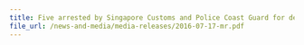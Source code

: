 ```yaml
---
title: Five arrested by Singapore Customs and Police Coast Guard for dealing with duty-unpaid cigarettes 
file_url: /news-and-media/media-releases/2016-07-17-mr.pdf
---
```

